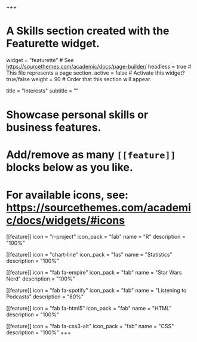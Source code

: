 +++
# A Skills section created with the Featurette widget.
widget = "featurette"  # See https://sourcethemes.com/academic/docs/page-builder/
headless = true  # This file represents a page section.
active = false  # Activate this widget? true/false
weight = 90  # Order that this section will appear.

title = "Interests"
subtitle = ""

# Showcase personal skills or business features.
# 
# Add/remove as many `[[feature]]` blocks below as you like.
# 
# For available icons, see: https://sourcethemes.com/academic/docs/widgets/#icons

[[feature]]
  icon = "r-project"
  icon_pack = "fab"
  name = "R"
  description = "100%"
  
[[feature]]
  icon = "chart-line"
  icon_pack = "fas"
  name = "Statistics"
  description = "100%"  
  
[[feature]]
  icon = "fab fa-empire"
  icon_pack = "fab"
  name = "Star Wars Nerd"
  description = "100%"

[[feature]]
  icon = "fab fa-spotify"
  icon_pack = "fab"
  name = "Listening to Podcasts"
  description = "80%"

[[feature]]
  icon = "fab fa-html5"
  icon_pack = "fab"
  name = "HTML"
  description = "100%"
  
[[feature]]
  icon = "fab fa-css3-alt"
  icon_pack = "fab"
  name = "CSS"
  description = "100%"
+++
